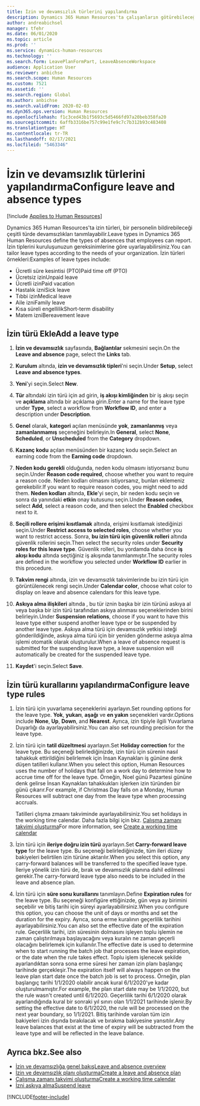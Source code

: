 ```yaml
---
title: İzin ve devamsızlık türlerini yapılandırma
description: Dynamics 365 Human Resources'ta çalışanların götürebileceği izin tiplerini ayarlayın.
author: andreabichsel
manager: tfehr
ms.date: 06/01/2020
ms.topic: article
ms.prod: ''
ms.service: dynamics-human-resources
ms.technology: ''
ms.search.form: LeavePlanFormPart, LeaveAbsenceWorkspace
audience: Application User
ms.reviewer: anbichse
ms.search.scope: Human Resources
ms.custom: 7521
ms.assetid: ''
ms.search.region: Global
ms.author: anbichse
ms.search.validFrom: 2020-02-03
ms.dyn365.ops.version: Human Resources
ms.openlocfilehash: f1c3ced43b1f5693c5d5466fd97a20beb358fa20
ms.sourcegitcommit: 6affb3316be757c99e1fe9c7c7b312b93c483408
ms.translationtype: HT
ms.contentlocale: tr-TR
ms.lasthandoff: 02/17/2021
ms.locfileid: "5463346"
---
```

# <a name="configure-leave-and-absence-types"></a><span data-ttu-id="1aeda-103">İzin ve devamsızlık türlerini yapılandırma</span><span class="sxs-lookup"><span data-stu-id="1aeda-103">Configure leave and absence types</span></span>

[!include [Applies to Human Resources](../includes/applies-to-hr.md)]

<span data-ttu-id="1aeda-104">Dynamics 365 Human Resources'ta izin türleri, bir personelin bildirebileceği çeşitli türde devamsızlıkları tanımlayabilir.</span><span class="sxs-lookup"><span data-stu-id="1aeda-104">Leave types in Dynamics 365 Human Resources define the types of absences that employees can report.</span></span> <span data-ttu-id="1aeda-105">İzin tiplerini kuruluşunuzun gereksinimlerine göre uyarlayabilirsiniz.</span><span class="sxs-lookup"><span data-stu-id="1aeda-105">You can tailor leave types according to the needs of your organization.</span></span> <span data-ttu-id="1aeda-106">İzin türleri örnekleri:</span><span class="sxs-lookup"><span data-stu-id="1aeda-106">Examples of leave types include:</span></span>

- <span data-ttu-id="1aeda-107">Ücretli süre kesintisi (PTO)</span><span class="sxs-lookup"><span data-stu-id="1aeda-107">Paid time off (PTO)</span></span>
- <span data-ttu-id="1aeda-108">Ücretsiz izin</span><span class="sxs-lookup"><span data-stu-id="1aeda-108">Unpaid leave</span></span>
- <span data-ttu-id="1aeda-109">Ücretli izin</span><span class="sxs-lookup"><span data-stu-id="1aeda-109">Paid vacation</span></span>
- <span data-ttu-id="1aeda-110">Hastalık izni</span><span class="sxs-lookup"><span data-stu-id="1aeda-110">Sick leave</span></span>
- <span data-ttu-id="1aeda-111">Tıbbi izin</span><span class="sxs-lookup"><span data-stu-id="1aeda-111">Medical leave</span></span>
- <span data-ttu-id="1aeda-112">Aile izni</span><span class="sxs-lookup"><span data-stu-id="1aeda-112">Family leave</span></span>
- <span data-ttu-id="1aeda-113">Kısa süreli engellilik</span><span class="sxs-lookup"><span data-stu-id="1aeda-113">Short-term disability</span></span>
- <span data-ttu-id="1aeda-114">Matem izni</span><span class="sxs-lookup"><span data-stu-id="1aeda-114">Bereavement leave</span></span>

## <a name="add-a-leave-type"></a><span data-ttu-id="1aeda-115">İzin türü Ekle</span><span class="sxs-lookup"><span data-stu-id="1aeda-115">Add a leave type</span></span>

1. <span data-ttu-id="1aeda-116">**İzin ve devamsızlık** sayfasında, **Bağlantılar** sekmesini seçin.</span><span class="sxs-lookup"><span data-stu-id="1aeda-116">On the **Leave and absence** page, select the **Links** tab.</span></span>

2. <span data-ttu-id="1aeda-117">**Kurulum** altında, **izin ve devamsızlık tipleri**'ni seçin.</span><span class="sxs-lookup"><span data-stu-id="1aeda-117">Under **Setup**, select **Leave and absence types**.</span></span>

3. <span data-ttu-id="1aeda-118">**Yeni**'yi seçin.</span><span class="sxs-lookup"><span data-stu-id="1aeda-118">Select **New**.</span></span>

4. <span data-ttu-id="1aeda-119">**Tür** altındaki izin türü için ad girin, **iş akışı kimliğinden** bir iş akışı seçin ve **açıklama** altında bir açıklama girin.</span><span class="sxs-lookup"><span data-stu-id="1aeda-119">Enter a name for the leave type under **Type**, select a workflow from **Workflow ID**, and enter a description under **Description**.</span></span>

5. <span data-ttu-id="1aeda-120">**Genel** olarak, **kategori** açılan menüsünde **yok**, **zamanlanmış** veya **zamanlanmamış** seçeneğini belirleyin.</span><span class="sxs-lookup"><span data-stu-id="1aeda-120">In **General**, select **None**, **Scheduled**, or **Unscheduled** from the **Category** dropdown.</span></span>

6. <span data-ttu-id="1aeda-121">**Kazanç kodu** açılan menüsünden bir kazanç kodu seçin.</span><span class="sxs-lookup"><span data-stu-id="1aeda-121">Select an earning code from the **Earning code** dropdown.</span></span>

7. <span data-ttu-id="1aeda-122">**Neden kodu gerekli** olduğunda, neden kodu olmasını istiyorsanız bunu seçin.</span><span class="sxs-lookup"><span data-stu-id="1aeda-122">Under **Reason code required**, choose whether you want to require a reason code.</span></span> <span data-ttu-id="1aeda-123">Neden kodları olmasını istiyorsanız, bunları eklemeniz gerekebilir.</span><span class="sxs-lookup"><span data-stu-id="1aeda-123">If you want to require reason codes, you might need to add them.</span></span> <span data-ttu-id="1aeda-124">**Neden kodları** altında, **Ekle**'yi seçin, bir neden kodu seçin ve sonra da yanındaki **etkin** onay kutusunu seçin.</span><span class="sxs-lookup"><span data-stu-id="1aeda-124">Under **Reason codes**, select **Add**, select a reason code, and then select the **Enabled** checkbox next to it.</span></span>

8. <span data-ttu-id="1aeda-125">**Seçili rollere erişimi kısıtlamak** altında, erişimi kısıtlamak istediğinizi seçin.</span><span class="sxs-lookup"><span data-stu-id="1aeda-125">Under **Restrict access to selected roles**, choose whether you want to restrict access.</span></span> <span data-ttu-id="1aeda-126">Sonra, **bu izin türü için güvenlik rolleri** altında güvenlik rollerini seçin.</span><span class="sxs-lookup"><span data-stu-id="1aeda-126">Then select the security roles under **Security roles for this leave type**.</span></span> <span data-ttu-id="1aeda-127">Güvenlik rolleri, bu yordamda daha önce **iş akışı kodu** altında seçtiğiniz iş akışında tanımlanmıştır.</span><span class="sxs-lookup"><span data-stu-id="1aeda-127">The security roles are defined in the workflow you selected under **Workflow ID** earlier in this procedure.</span></span>

9. <span data-ttu-id="1aeda-128">**Takvim rengi** altında, izin ve devamsızlık takvimlerinde bu izin türü için görüntülenecek rengi seçin.</span><span class="sxs-lookup"><span data-stu-id="1aeda-128">Under **Calendar color**, choose what color to display on leave and absence calendars for this leave type.</span></span> 

10. <span data-ttu-id="1aeda-129">**Askıya alma ilişkileri** altında , bu tür iznin başka bir izin türünü askıya al veya başka bir izin türü tarafından askıya alınması seçeneklerinden birini belirleyin.</span><span class="sxs-lookup"><span data-stu-id="1aeda-129">Under **Suspension relations**, choose if you want to have this leave type either suspend another leave type or be suspended by another leave type.</span></span> <span data-ttu-id="1aeda-130">Askıya alma türü için devamsızlık yetkisi isteği gönderildiğinde, askıya alma türü için bir yeniden gönderme askıya alma işlemi otomatik olarak oluşturulur.</span><span class="sxs-lookup"><span data-stu-id="1aeda-130">When a leave of absence request is submitted for the suspending leave type, a leave suspension will automatically be created for the suspended leave type.</span></span> 

10. <span data-ttu-id="1aeda-131">**Kaydet**'i seçin.</span><span class="sxs-lookup"><span data-stu-id="1aeda-131">Select **Save**.</span></span>

## <a name="configure-leave-type-rules"></a><span data-ttu-id="1aeda-132">İzin türü kurallarını yapılandırma</span><span class="sxs-lookup"><span data-stu-id="1aeda-132">Configure leave type rules</span></span>

1. <span data-ttu-id="1aeda-133">İzin türü için yuvarlama seçeneklerini ayarlayın.</span><span class="sxs-lookup"><span data-stu-id="1aeda-133">Set rounding options for the leave type.</span></span> <span data-ttu-id="1aeda-134">**Yok**, **yukarı**, **aşağı** ve **en yakın** seçenekleri vardır.</span><span class="sxs-lookup"><span data-stu-id="1aeda-134">Options include **None**, **Up**, **Down**, and **Nearest**.</span></span> <span data-ttu-id="1aeda-135">Ayrıca, izin tipiyle ilgili Yuvarlama Duyarlığı da ayarlayabilirsiniz.</span><span class="sxs-lookup"><span data-stu-id="1aeda-135">You can also set rounding precision for the leave type.</span></span>

2. <span data-ttu-id="1aeda-136">İzin türü için **tatil düzeltmesi** ayarlayın.</span><span class="sxs-lookup"><span data-stu-id="1aeda-136">Set **Holiday correction** for the leave type.</span></span> <span data-ttu-id="1aeda-137">Bu seçeneği belirlediğinizde, izin türü için sürenin nasıl tahakkuk ettirildiğini belirlemek için İnsan Kaynakları iş gününe denk düşen tatilleri kullanır.</span><span class="sxs-lookup"><span data-stu-id="1aeda-137">When you select this option, Human Resources uses the number of holidays that fall on a work day to determine how to accrue time off for the leave type.</span></span> <span data-ttu-id="1aeda-138">Örneğin, Noel günü Pazartesi gününe denk gelirse İnsan Kaynakları tahakkukları işlerken izin türünden bir günü çıkarır.</span><span class="sxs-lookup"><span data-stu-id="1aeda-138">For example, if Christmas Day falls on a Monday, Human Resources will subtract one day from the leave type when processing accruals.</span></span>

   <span data-ttu-id="1aeda-139">Tatilleri çlışma zmaanı takviminde ayarlayabilirsiniz.</span><span class="sxs-lookup"><span data-stu-id="1aeda-139">You set holidays in the working time calendar.</span></span> <span data-ttu-id="1aeda-140">Daha fazla bilgi için bkz. [Çalışma zamanı takvimi oluşturma](hr-leave-and-absence-working-time-calendar.md)</span><span class="sxs-lookup"><span data-stu-id="1aeda-140">For more information, see [Create a working time calendar](hr-leave-and-absence-working-time-calendar.md)</span></span>
   
 3. <span data-ttu-id="1aeda-141">İzin türü için **ileriye doğru izin türü** ayarlayın.</span><span class="sxs-lookup"><span data-stu-id="1aeda-141">Set **Carry-forward leave type** for the leave type.</span></span> <span data-ttu-id="1aeda-142">Bu seçeneği belirlediğinizde, tüm ileri düzey bakiyeleri belirtilen izin türüne aktarılır.</span><span class="sxs-lookup"><span data-stu-id="1aeda-142">When you select this option, any carry-forward balances will be transferred to the specified leave type.</span></span> <span data-ttu-id="1aeda-143">İleriye yönelik izin türü de, bırak ve devamsızlık planına dahil edilmesi gerekir.</span><span class="sxs-lookup"><span data-stu-id="1aeda-143">The carry-forward leave type also needs to be included in the leave and absence plan.</span></span> 
 
 4. <span data-ttu-id="1aeda-144">İzin türü için **süre sonu kurallarını** tanımlayın.</span><span class="sxs-lookup"><span data-stu-id="1aeda-144">Define **Expiration rules** for the leave type.</span></span> <span data-ttu-id="1aeda-145">Bu seçeneği konfigüre ettiğinizde, gün veya ay birimini seçebilir ve bitiş tarihi için süreyi ayarlayabilirsiniz.</span><span class="sxs-lookup"><span data-stu-id="1aeda-145">When you configure this option, you can choose the unit of days or months and set the duration for the expiry.</span></span> <span data-ttu-id="1aeda-146">Ayrıca, sona erme kuralının geçerlilik tarihini ayarlayabilirsiniz.</span><span class="sxs-lookup"><span data-stu-id="1aeda-146">You can also set the effective date of the expiration rule.</span></span> <span data-ttu-id="1aeda-147">Geçerlilik tarihi, izin süresinin dolmasını işleyen toplu işlemin ne zaman çalıştırılmaya başlayacağını veya kuralın ne zaman geçerli olacağını belirlemek için kullanılır.</span><span class="sxs-lookup"><span data-stu-id="1aeda-147">The effective date is used to determine when to start running the batch job that processes the leave expiration, or the date when the rule takes effect.</span></span> <span data-ttu-id="1aeda-148">Toplu işlem işlenecek şekilde ayarlandıktan sonra sona erme süresi her zaman izin planı başlangıç tarihinde gerçekleşir.</span><span class="sxs-lookup"><span data-stu-id="1aeda-148">The expiration itself will always happen on the leave plan start date once the batch job is set to process.</span></span> <span data-ttu-id="1aeda-149">Örneğin, plan başlangıç tarihi 1/1/2020 olabilir ancak kural 6/1/2020'ye kadar oluşturulmamıştır.</span><span class="sxs-lookup"><span data-stu-id="1aeda-149">For example, the plan start date may be 1/1/2020, but the rule wasn't created until 6/1/2020.</span></span> <span data-ttu-id="1aeda-150">Geçerlilik tarihi 6/1/2020 olarak ayarlandığında kural bir sonraki yıl sınırı olan 1/1/2021 tarihinde işlenir.</span><span class="sxs-lookup"><span data-stu-id="1aeda-150">By setting the effective date to 6/1/2020, the rule will be processed on the next year boundary, so 1/1/2021.</span></span> <span data-ttu-id="1aeda-151">Bitiş tarihinde varolan tüm izin bakiyeleri izin dışında bırakılacak ve bırakma bakiyesine yansıtılır.</span><span class="sxs-lookup"><span data-stu-id="1aeda-151">Any leave balances that exist at the time of expiry will be subtracted from the leave type and will be reflected in the leave balance.</span></span> 
 
## <a name="see-also"></a><span data-ttu-id="1aeda-152">Ayrıca bkz.</span><span class="sxs-lookup"><span data-stu-id="1aeda-152">See also</span></span>

- [<span data-ttu-id="1aeda-153">İzin ve devamsızlığa genel bakış</span><span class="sxs-lookup"><span data-stu-id="1aeda-153">Leave and absence overview</span></span>](hr-leave-and-absence-overview.md)
- [<span data-ttu-id="1aeda-154">İzin ve devamsızlık planı oluşturma</span><span class="sxs-lookup"><span data-stu-id="1aeda-154">Create a leave and absence plan</span></span>](hr-leave-and-absence-plans.md)
- [<span data-ttu-id="1aeda-155">Çalışma zamanı takvimi oluşturma</span><span class="sxs-lookup"><span data-stu-id="1aeda-155">Create a working time calendar</span></span>](hr-leave-and-absence-working-time-calendar.md)
- [<span data-ttu-id="1aeda-156">İzni askıya alma</span><span class="sxs-lookup"><span data-stu-id="1aeda-156">Suspend leave</span></span>](hr-leave-and-absence-suspend-leave.md)



[!INCLUDE[footer-include](../includes/footer-banner.md)]
